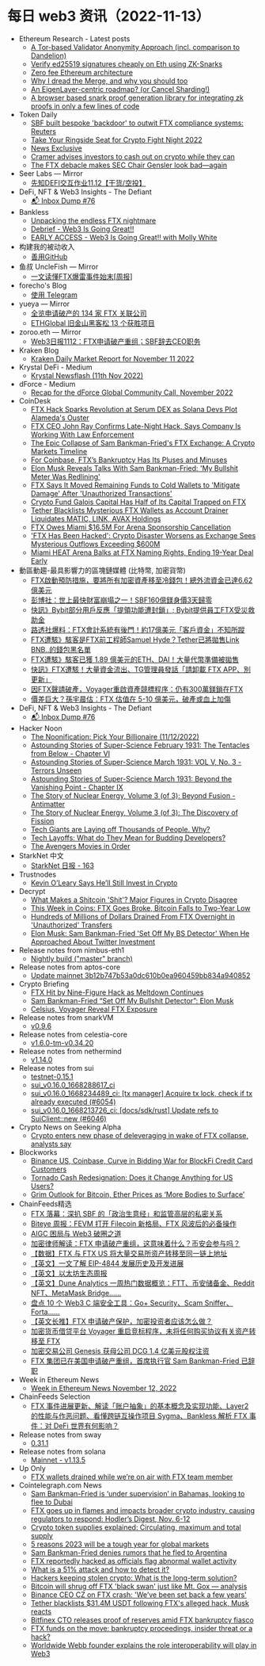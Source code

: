 # 每日 web3 资讯（2022-11-13）

- Ethereum Research - Latest posts
  - [A Tor-based Validator Anonymity Approach (incl. comparison to Dandelion)](https://ethresear.ch/t/a-tor-based-validator-anonymity-approach-incl-comparison-to-dandelion/14134/8)
  - [Verify ed25519 signatures cheaply on Eth using ZK-Snarks](https://ethresear.ch/t/verify-ed25519-signatures-cheaply-on-eth-using-zk-snarks/13139/2)
  - [Zero fee Ethereum architecture](https://ethresear.ch/t/zero-fee-ethereum-architecture/14150/5)
  - [Why I dread the Merge, and why you should too](https://ethresear.ch/t/why-i-dread-the-merge-and-why-you-should-too/12740/44)
  - [An EigenLayer-centric roadmap? (or Cancel Sharding!)](https://ethresear.ch/t/an-eigenlayer-centric-roadmap-or-cancel-sharding/14141/8)
  - [A browser based snark proof generation library for integrating zk proofs in only a few lines of code](https://ethresear.ch/t/a-browser-based-snark-proof-generation-library-for-integrating-zk-proofs-in-only-a-few-lines-of-code/14171/2)
- Token Daily
  - [SBF built bespoke 'backdoor' to outwit FTX compliance systems: Reuters](https://www.tokendaily.co/p/sbf-built-bespoke-backdoor-to-outwit-ftx-compliance-systems-reuters)
  - [Take Your Ringside Seat for Crypto Fight Night 2022](https://www.tokendaily.co/p/take-your-ringside-seat-for-crypto-fight-night-2022)
  - [News Exclusive](https://www.tokendaily.co/p/news-exclusive)
  - [Cramer advises investors to cash out on crypto while they can](https://www.tokendaily.co/p/cramer-advises-investors-to-cash-out-on-crypto-while-they-can)
  - [The FTX debacle makes SEC Chair Gensler look bad—again](https://www.tokendaily.co/p/the-ftx-debacle-makes-sec-chair-gensler-look-bad-again)
- Seer Labs — Mirror
  - [先知DEFI交互作业11.12【干货/空投】](https://mirror.xyz/seerlabs.eth/5cUA9FT-Bs4XrwAY2vkwrf6TIMkDYaMHOgWrYDOppS4)
- DeFi, NFT & Web3 Insights - The Defiant
  - [📬 Inbox Dump #76](https://newsletter.thedefiant.io/p/inbox-dump-76)
- Bankless
  - [Unpacking the endless FTX nightmare](https://newsletter.banklesshq.com/p/unpacking-the-endless-ftx-nightmare)
  - [Debrief - Web3 Is Going Great!!](https://shows.banklesshq.com/p/debrief-molly-white)
  - [EARLY ACCESS - Web3 Is Going Great!! with Molly White](https://shows.banklesshq.com/p/early-access-web3-is-going-great)
- 构建我的被动收入
  - [善用GitHub](https://www.bmpi.dev/self/use-github-better/)
- 鱼叔 UncleFish — Mirror
  - [一文读懂FTX爆雷事件始末[周报]](https://mirror.xyz/0xA6DDeA5E7a4eF5c680200BF37984A06c6CFb123D/EoiRoqilbZFXtOOsQFYfz9DnYiS4VQTywDzfZgKr8TA)
- forecho's Blog
  - [使用 Telegram](https://blog.forecho.com/use-telegram.html)
- yueya — Mirror
  - [全览申请破产的 134 家 FTX 关联公司](https://mirror.xyz/0x455E0e9d8b0c0541F4f26ECeec2Ea54504e9b4C9/Zj62VQWbjMQ3H70tCbYARUyV4Lc-uIj5wV0hISfMdS4)
  - [ETHGlobal 旧金山黑客松 13 个获胜项目](https://mirror.xyz/0x455E0e9d8b0c0541F4f26ECeec2Ea54504e9b4C9/0hUc7jpzAY1Nr3hZHNrh1IjW-69Le0MFSTVtloYEcRs)
- zoroo.eth — Mirror
  - [Web3日报1112：FTX申请破产重组；SBF辞去CEO职务](https://mirror.xyz/zoroo.eth/nNdI1lvMWcd9li9c0E4XaEhJQNwxdhEgXHzw1KK7ULY)
- Kraken Blog
  - [Kraken Daily Market Report for November 11 2022](https://blog.kraken.com/post/16189/kraken-daily-market-report-for-november-11-2022/)
- Krystal DeFi - Medium
  - [Krystal Newsflash (11th Nov 2022)](https://blog.krystal.app/krystal-newsflash-11th-nov-2022-87006febe027?source=rss----c50893e2a0ed---4)
- dForce - Medium
  - [Recap for the dForce Global Community Call, November 2022](https://medium.com/dforcenet/recap-for-the-dforce-global-community-call-november-2022-8d9fcad8e6f2?source=rss----ed9dcd685d4a---4)
- CoinDesk
  - [FTX Hack Sparks Revolution at Serum DEX as Solana Devs Plot Alameda's Ouster](https://www.coindesk.com/business/2022/11/12/ftx-hack-spooks-solana-defi-community-igniting-revolution-at-alameda-controlled-serum-dex/?utm_medium=referral&utm_source=rss&utm_campaign=headlines)
  - [FTX CEO John Ray Confirms Late-Night Hack, Says Company Is Working With Law Enforcement](https://www.coindesk.com/policy/2022/11/12/ftx-ceo-john-ray-confirms-late-night-hack-says-company-is-working-with-law-enforcement/?utm_medium=referral&utm_source=rss&utm_campaign=headlines)
  - [The Epic Collapse of Sam Bankman-Fried's FTX Exchange: A Crypto Markets Timeline](https://www.coindesk.com/markets/2022/11/12/the-epic-collapse-of-sam-bankman-frieds-ftx-exchange-a-crypto-markets-timeline/?utm_medium=referral&utm_source=rss&utm_campaign=headlines)
  - [For Coinbase, FTX’s Bankruptcy Has Its Pluses and Minuses](https://www.coindesk.com/business/2022/11/12/for-coinbase-ftxs-bankruptcy-has-its-pluses-and-minuses/?utm_medium=referral&utm_source=rss&utm_campaign=headlines)
  - [Elon Musk Reveals Talks With Sam Bankman-Fried: 'My Bullshit Meter Was Redlining'](https://www.coindesk.com/business/2022/11/12/elon-musk-reveals-talks-with-sam-bankman-fried-my-bullshit-meter-was-redlining/?utm_medium=referral&utm_source=rss&utm_campaign=headlines)
  - [FTX Says It Moved Remaining Funds to Cold Wallets to 'Mitigate Damage' After 'Unauthorized Transactions'](https://www.coindesk.com/business/2022/11/12/ftx-says-it-moved-remaining-funds-to-cold-wallets-to-mitigate-damage-after-unauthorized-withdrawals/?utm_medium=referral&utm_source=rss&utm_campaign=headlines)
  - [Crypto Fund Galois Capital Has Half of Its Capital Trapped on FTX](https://www.coindesk.com/business/2022/11/12/crypto-fund-galois-capital-has-half-of-its-capital-trapped-on-ftx/?utm_medium=referral&utm_source=rss&utm_campaign=headlines)
  - [Tether Blacklists Mysterious FTX Wallets as Account Drainer Liquidates MATIC, LINK, AVAX Holdings](https://www.coindesk.com/tech/2022/11/12/tether-blacklists-mysterious-ftx-wallets-as-account-drainer-liquidates-matic-link-avax-holdings/?utm_medium=referral&utm_source=rss&utm_campaign=headlines)
  - [FTX Owes Miami $16.5M For Arena Sponsorship Cancellation](https://www.coindesk.com/business/2022/11/12/heres-how-much-ftx-owes-miami-after-arena-sponsorship-cancellation/?utm_medium=referral&utm_source=rss&utm_campaign=headlines)
  - ['FTX Has Been Hacked': Crypto Disaster Worsens as Exchange Sees Mysterious Outflows Exceeding $600M](https://www.coindesk.com/business/2022/11/12/ftx-crypto-wallets-see-mysterious-late-night-outflows-totalling-more-than-380m/?utm_medium=referral&utm_source=rss&utm_campaign=headlines)
  - [Miami HEAT Arena Balks at FTX Naming Rights, Ending 19-Year Deal Early](https://www.coindesk.com/business/2022/11/12/miami-heat-arena-balks-at-ftx-naming-rights-ending-19-year-deal-early/?utm_medium=referral&utm_source=rss&utm_campaign=headlines)
- 動區動趨-最具影響力的區塊鏈媒體 (比特幣, 加密貨幣)
  - [FTX啟動預防措施，要將所有加密資產移至冷錢包！總外流資金已達6.62億美元](https://www.blocktempo.com/ftx-intiated-the-process-of-precautionary-steps-to-move-crypto-to-cold-wallet/)
  - [彭博社：世上最快財富崩塌之一！SBF160億鎂身價3天歸零](https://www.blocktempo.com/bloomberg-ftx-sbf-assets-plummet-from-16b-to-zero-in-3-days/)
  - [快訊》Bybit部分用戶反應「提領功能遭封鎖」; Bybit提供員工FTX受災救助金](https://www.blocktempo.com/bybit-users-lockup-on-withdrawal/)
  - [路透社爆料：FTX會計系統有後門！約17億美元「客戶資金」不知所蹤](https://www.blocktempo.com/ruters-said-ftx-accounting-system-exist-secretly-transfer-at-least-1-billion-gone/)
  - [FTX遭駭》駭客是FTX前工程師Samuel Hyde？Tether已將拋售Link BNB..的錢包黑名單](https://www.blocktempo.com/ftx-hacker-might-be-ex-ftx-employee-samuel-hyde/)
  - [FTX遭駭》駭客已獲 1.89 億美元的ETH、DAI！大量代幣準備被拋售](https://www.blocktempo.com/ftx-hacked-report-189m-was-hacked/)
  - [快訊》FTX遭駭！大量資金流出、TG管理員發話「請卸載 FTX APP、別更新」](https://www.blocktempo.com/ftx-might-hacked-or-insider-attack-lots-of-money-transfered/)
  - [因FTX聲請破產，Voyager重啟資產競標程序：仍有300萬鎂鎖在FTX](https://www.blocktempo.com/voyager-reopens-bidding-process-following-ftx-bankruptcy/)
  - [價差巨大？孫宇晨估：FTX 估值在 5-10 億美元，破產或血上加傷](https://www.blocktempo.com/justin-sun-values-ftx-at-at-least-1-billion/)
- DeFi, NFT & Web3 Insights - The Defiant
  - [📬 Inbox Dump #76](https://newsletter.thedefiant.io/p/inbox-dump-76)
- Hacker Noon
  - [The Noonification: Pick Your Billionaire (11/12/2022)](https://hackernoon.com/11-12-2022-noonification?source=rss)
  - [Astounding Stories of Super-Science February 1931: The Tentacles from Below - Chapter VI](https://hackernoon.com/astounding-stories-of-super-science-february-1931-the-tentacles-from-below-chapter-vi?source=rss)
  - [Astounding Stories of Super-Science March 1931: VOL V, No. 3 - Terrors Unseen](https://hackernoon.com/astounding-stories-of-super-science-march-1931-vol-v-no-3-terrors-unseen?source=rss)
  - [Astounding Stories of Super-Science March 1931: Beyond the Vanishing Point - Chapter IX](https://hackernoon.com/astounding-stories-of-super-science-march-1931-beyond-the-vanishing-point-chapter-ix?source=rss)
  - [The Story of Nuclear Energy, Volume 3 (of 3): Beyond Fusion - Antimatter](https://hackernoon.com/the-story-of-nuclear-energy-volume-3-of-3-beyond-fusion-antimatter?source=rss)
  - [The Story of Nuclear Energy, Volume 3 (of 3): The Discovery of Fission](https://hackernoon.com/the-story-of-nuclear-energy-volume-3-of-3-the-discovery-of-fission?source=rss)
  - [Tech Giants are Laying off Thousands of People. Why?](https://hackernoon.com/tech-giants-are-laying-off-thousands-of-people-why?source=rss)
  - [Tech Layoffs: What do They Mean for Budding Developers?](https://hackernoon.com/tech-layoffs-what-do-they-mean-for-budding-developers?source=rss)
  - [The Avengers Movies in Order](https://hackernoon.com/the-avengers-movies-in-order?source=rss)
- StarkNet 中文
  - [StarkNet 日报 - 163](https://starknetzh.substack.com/p/starknet-163)
- Trustnodes
  - [Kevin O’Leary Says He’ll Still Invest in Crypto](https://www.trustnodes.com/2022/11/12/kevin-oleary-says-hell-still-invest-in-crypto)
- Decrypt
  - [What Makes a Shitcoin 'Shit'? Major Figures in Crypto Disagree](https://decrypt.co/114305/what-makes-a-shitcoin-shit-major-figures-in-crypto-disagree)
  - [This Week in Coins: FTX Goes Broke, Bitcoin Falls to Two-Year Low](https://decrypt.co/114281/this-week-in-coins-ftx-goes-broke-bitcoin-falls-to-two-year-low)
  - [Hundreds of Millions of Dollars Drained From FTX Overnight in 'Unauthorized' Transfers](https://decrypt.co/114269/hundreds-of-millions-of-dollars-drained-from-ftx-overnight-in-unauthorized-transfers)
  - [Elon Musk: Sam Bankman-Fried 'Set Off My BS Detector' When He Approached About Twitter Investment](https://decrypt.co/114266/elon-musk-sam-bankman-fried-set-off-my-bs-detector-when-he-approached-about-twitter-investment)
- Release notes from nimbus-eth1
  - [Nightly build ("master" branch)](https://github.com/status-im/nimbus-eth1/releases/tag/nightly)
- Release notes from aptos-core
  - [Update mainnet 3b12b747b53a0dc610b0ea960459bb834a940852](https://github.com/aptos-labs/aptos-core/releases/tag/aptos-node-mainnet_3b12b747b53a0dc610b0ea960459bb834a940852)
- Crypto Briefing
  - [FTX Hit by Nine-Figure Hack as Meltdown Continues](https://cryptobriefing.com/ftx-hit-nine-figure-hack-meltdown-continues/?utm_source=feed&utm_medium=rss)
  - [Sam Bankman-Fried “Set Off My Bullshit Detector”: Elon Musk](https://cryptobriefing.com/sam-bankman-fried-set-bullshit-detector-elon-musk/?utm_source=feed&utm_medium=rss)
  - [Celsius, Voyager Reveal FTX Exposure](https://cryptobriefing.com/celsius-voyager-reveal-ftx-exposure/?utm_source=feed&utm_medium=rss)
- Release notes from snarkVM
  - [v0.9.6](https://github.com/AleoHQ/snarkVM/releases/tag/v0.9.6)
- Release notes from celestia-core
  - [v1.6.0-tm-v0.34.20](https://github.com/celestiaorg/celestia-core/releases/tag/v1.6.0-tm-v0.34.20)
- Release notes from nethermind
  - [v1.14.0](https://github.com/NethermindEth/nethermind/releases/tag/1.14.0)
- Release notes from sui
  - [testnet-0.15.1](https://github.com/MystenLabs/sui/releases/tag/testnet-0.15.1)
  - [sui_v0.16.0_1668288617_ci](https://github.com/MystenLabs/sui/releases/tag/sui_v0.16.0_1668288617_ci)
  - [sui_v0.16.0_1668234489_ci: [tx manager] Acquire tx lock, check if tx already executed (#6054)](https://github.com/MystenLabs/sui/releases/tag/sui_v0.16.0_1668234489_ci)
  - [sui_v0.16.0_1668213726_ci: [docs/sdk/rust] Update refs to SuiClient::new (#6046)](https://github.com/MystenLabs/sui/releases/tag/sui_v0.16.0_1668213726_ci)
- Crypto News on Seeking Alpha
  - [Crypto enters new phase of deleveraging in wake of FTX collapse, analysts say](https://seekingalpha.com/news/3906677-crypto-enters-deleveraging-ftx?utm_source=feed_news_crypto&utm_medium=referral)
- Blockworks
  - [Binance US, Coinbase, Curve in Bidding War for BlockFi Credit Card Customers](https://blockworks.co/news/binance-us-coinbase-curve-in-bidding-war-for-blockfi-credit-card-customers/)
  - [Tornado Cash Redesignation: Does it Change Anything for US Users?](https://blockworks.co/news/tornado-cash-redesignation-does-it-change-anything-for-us-users/)
  - [Grim Outlook for Bitcoin, Ether Prices as ‘More Bodies to Surface’](https://blockworks.co/news/outlook-grim-for-bitcoin-ether-prices-as-more-bodies-to-surface/)
- ChainFeeds精选
  - [FTX 落幕：深扒 SBF 的「政治生意经」和监管高层的私密关系](https://www.panewslab.com/zh/articledetails/4aux99wg.html)
  - [Biteye 周报：FEVM 打开 Filecoin 新格局、FTX 风波后的必备操作](https://mp.weixin.qq.com/s/JWTkQmij_W4hLR1Qbq5Tsg)
  - [AIGC 困局与 Web3 破圈之道](https://mirror.xyz/wheart.eth/Oipav_rNU6XW_Cwt8Ihbds05kAgHDiNAojkljRCpap0)
  - [加密律师解读：FTX 申请破产重组，这意味着什么？币安会参与吗？](https://www.wu-talk.com/index.php?m=content&c=index&a=show&catid=7&id=9260)
  - [【数据】FTX 与 FTX US 将大量交易所资产转移至同一链上地址](https://etherscan.io/tokenholdings?a=0x59abf3837fa962d6853b4cc0a19513aa031fd32b)
  - [【英文】一文了解 EIP-4844 发展历史及开发进展](https://dev.optimism.io/eip-4844-an-optimistic-bet-on-rollup-scalability/)
  - [【英文】以太坊生态周报](https://weekinethereumnews.com/week-in-ethereum-news-november-12-2022/)
  - [【英文】Dune Analytics 一周热门数据概览：FTT、币安储备金、Reddit NFT、MetaMask Bridge......](https://dunedigest.substack.com/p/dune-digest-55)
  - [盘点 10 个 Web3 C 端安全工具：Go+ Security、Scam Sniffer、Forta......](https://mirror.xyz/0x30bF18409211FB048b8Abf44c27052c93cF329F2/ya4RM0_IZuLq0cXhUd_RPUKaJEC9A7sSQkH96015z0w)
  - [【英文长推】FTX 申请破产保护，加密投资者应该怎么做？](https://twitter.com/phtevenstrong/status/1591096603812986881)
  - [加密货币借贷平台 Voyager 重启竞标程序，未将任何购买协议有关资产转移至 FTX](https://www.prnewswire.com/news-releases/voyager-digital-and-voyager-official-committee-of-unsecured-creditors-provide-update-on-reorganization-plan-301675969.html)
  - [加密交易公司 Genesis 获母公司 DCG 1.4 亿美元股权注资](https://www.theblock.co/post/185834/trading-firm-genesis-to-get-140-million-equity-infusion-from-parent-company-dcg?utm_source=twitter&utm_medium=social)
  - [FTX 集团已在美国申请破产重组，首席执行官 Sam Bankman-Fried 已辞职](https://twitter.com/FTX_Official/status/1591071832823959552)
- Week in Ethereum News
  - [Week in Ethereum News  November 12, 2022](https://weekinethereumnews.com/week-in-ethereum-news-november-12-2022/)
- ChainFeeds Selection
  - [FTX 事件进展更新、解读「账户抽象」的基本概念及实现功能、Layer2 的性能与作恶问题、看懂跨链互操作项目 Sygma、Bankless 解析 FTX 事件：对 DeFi 世界有何影响？](https://chainfeeds.substack.com/p/ftx-layer2-sygmabankless-ftx-defi)
- Release notes from sway
  - [0.31.1](https://github.com/FuelLabs/sway/releases/tag/v0.31.1)
- Release notes from solana
  - [Mainnet - v1.13.5](https://github.com/solana-labs/solana/releases/tag/v1.13.5)
- Up Only
  - [FTX wallets drained while we’re on air with FTX team member](https://uponly.tv/ftx-wallets-drained-while-were-on-air-with-ftx-team-member/)
- Cointelegraph.com News
  - [Sam Bankman-Fried is ‘under supervision’ in Bahamas, looking to flee to Dubai](https://cointelegraph.com/news/sam-bankman-fried-is-under-supervision-in-bahamas-looking-to-flee-to-dubai)
  - [FTX goes up in flames and impacts broader crypto industry, causing regulators to respond: Hodler’s Digest, Nov. 6-12](https://cointelegraph.com/magazine/ftx-goes-up-flames-impacts-broader-crypto-industry-causing-regulators-respond-hodlers-digest-nov-6-12/)
  - [Crypto token supplies explained: Circulating, maximum and total supply](https://cointelegraph.com/explained/crypto-token-supplies-explained-circulating-maximum-and-total-supply)
  - [5 reasons 2023 will be a tough year for global markets](https://cointelegraph.com/news/5-reasons-2023-will-be-a-tough-year-for-global-markets)
  - [Sam Bankman-Fried denies rumors that he fled to Argentina](https://cointelegraph.com/news/sam-bankman-fried-denies-rumors-that-he-fled-to-argentina)
  - [FTX reportedly hacked as officials flag abnormal wallet activity](https://cointelegraph.com/news/ftx-reportedly-hacked-as-officials-flag-abnormal-wallet-activity)
  - [What is a 51% attack and how to detect it?](https://cointelegraph.com/news/what-is-a-51-attack-and-how-to-detect-it)
  - [Hackers keeping stolen crypto: What is the long-term solution?](https://cointelegraph.com/news/hackers-keeping-stolen-crypto-what-is-the-long-term-solution)
  - [Bitcoin will shrug off FTX 'black swan' just like Mt. Gox — analysis](https://cointelegraph.com/news/bitcoin-will-shrug-off-ftx-black-swan-just-like-mt-gox-analysis)
  - [Binance CEO CZ on FTX crash: 'We’ve been set back a few years'](https://cointelegraph.com/news/binance-ceo-cz-on-ftx-crash-we-ve-been-set-back-a-few-years)
  - [Tether blacklists $31.4M USDT following FTX's alleged hack, Musk reacts](https://cointelegraph.com/news/tether-blacklists-31-4m-usdt-following-ftx-s-alleged-hack-musk-reacts)
  - [Bitfinex CTO releases proof of reserves amid FTX bankruptcy fiasco](https://cointelegraph.com/news/bitfinex-cto-releases-proof-of-reserves-amid-ftx-bankruptcy-fiasco)
  - [FTX funds on the move: bankruptcy proceedings, insider threat or a hack?](https://cointelegraph.com/news/ftx-funds-on-the-move-bankruptcy-proceedings-insider-threat-or-a-hack)
  - [Worldwide Webb founder explains the role interoperability will play in Web3](https://cointelegraph.com/news/worldwide-webb-founder-explains-the-role-interoperability-will-play-in-web3)
